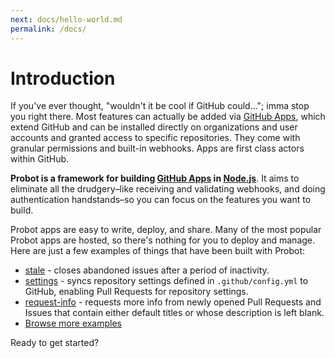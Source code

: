 ```yaml
---
next: docs/hello-world.md
permalink: /docs/
---
```


# Introduction

If you've ever thought, "wouldn't it be cool if GitHub could…"; imma stop you right there. Most features can actually be added via [GitHub Apps](https://developer.github.com/apps/), which extend GitHub and can be installed directly on organizations and user accounts and granted access to specific repositories. They come with granular permissions and built-in webhooks. Apps are first class actors within GitHub.

**Probot is a framework for building [GitHub Apps](http://developer.github.com/apps) in [Node.js](https://nodejs.org/)**. It aims to eliminate all the drudgery–like receiving and validating webhooks, and doing authentication handstands–so you can focus on the features you want to build.

Probot apps are easy to write, deploy, and share. Many of the most popular Probot apps are hosted, so there's nothing for you to deploy and manage. Here are just a few examples of things that have been built with Probot:

- [stale](/apps/stale/) - closes abandoned issues after a period of inactivity.
- [settings](/apps/settings/) - syncs repository settings defined in `.github/config.yml` to GitHub, enabling Pull Requests for repository settings.
- [request-info](/apps/request-info/) - requests more info from newly opened Pull Requests and Issues that contain either default titles or whose description is left blank.
- [Browse more examples](https://github.com/search?q=topic%3Aprobot-app&type=Repositories)

Ready to get started?
